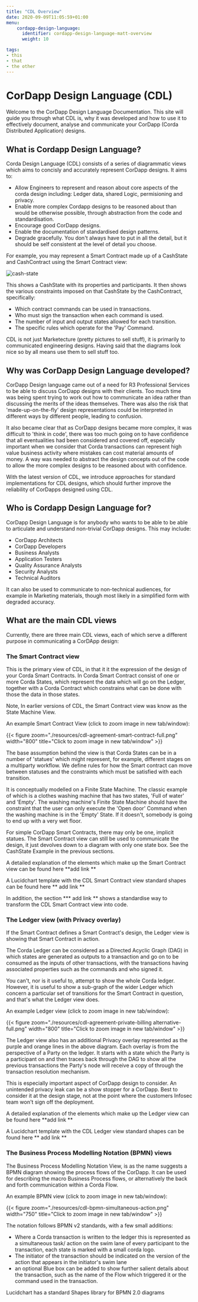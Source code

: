 ```yaml
---
title: "CDL Overview"
date: 2020-09-09T11:05:59+01:00
menu:
    cordapp-design-language:
      identifier: cordapp-design-language-matt-overview
      weight: 10

tags:
- this
- that
- the other
---
```


# CorDapp Design Language (CDL)

Welcome to the CorDapp Design Language Documentation. This site will guide you through what CDL is, why it was developed and how to use it to effectively document, analyse and communicate your CorDapp (Corda Distributed Application) designs.


## What is Cordapp Design Language?

Corda Design Language (CDL) consists of a series of diagrammatic views which aims to concisly and accurately represent CorDapp designs. It aims to:

- Allow Engineers to represent and reason about core aspects of the corda design including: Ledger data, shared Logic, permisioning and privacy.
- Enable more complex Cordapp designs to be reasoned about than would be otherwise possible, through abstraction from the code and standardisation.
- Encourage good CorDapp designs.
- Enable the documentation of standardised design patterns.
- Degrade gracefully. You don't always have to put in all the detail, but it should be self consistent at the level of detail you choose.

For example, you may represent a Smart Contract made up of a CashState and CashContract using the Smart Contract view:

![cash-state](./resources/cdl-overview-cashstate.png)

This shows a CashState with its properties and participants. It then shows the various constraints imposed on that CashState by the CashContract, specifically:
- Which contract commands can be used in transactions.
- Who must sign the transaction when each command is used.
- The number of input and output states allowed for each transition.
- The specific rules which operate for the 'Pay' Command.

CDL is not just Marketecture (pretty pictures to sell stuff), it is primarily to communicated engineering designs. Having said that the diagrams look nice so by all means use them to sell stuff too.

## Why was CorDapp Design Language developed?


CorDapp Design language came out of a need for R3 Professional Services to be able to discuss CorDapp designs with their clients. Too much time was being spent trying to work out how to communicate an idea rather than discussing the merits of the ideas themselves. There was also the risk that 'made-up-on-the-fly' design representations could be interpreted in different ways by different people, leading to confusion.

It also became clear that as CorDapp designs became more complex, it was difficult to 'think in code', there was too much going on to have confidence that all eventualities had been considered and covered off, especially important when we consider that Corda transactions can represent high value business activity where mistakes can cost material amounts of money. A way was needed to abstract the design concepts out of the code to allow the more complex designs to be reasoned about with confidence.

With the latest version of CDL, we introduce approaches for standard implementations for CDL designs, which should further improve the reliability of CorDapps designed using CDL.



## Who is Cordapp Design Language for?

CorDapp Design Language is for anybody who wants to be able to be able to articulate and understand non-trivial CorDapp designs. This may include:

- CorDapp Architects
- CorDapp Developers
- Business Analysts
- Application Testers
- Quality Assurance Analysts
- Security Analysts
- Technical Auditors

It can also be used to communicate to non-technical audiences, for example in Marketing materials, though most likely in a simplified form with degraded accuracy.



## What are the main CDL views

Currently, there are three main CDL views, each of which serve a different purpose in communicating a CorDApp design:

### The Smart Contract view

This is the primary view of CDL, in that it it the expression of the design of your Corda Smart Contracts. In Corda Smart Contract consist of one or more Corda States, which represent the data which will go on the Ledger, together with a Corda Contract which constrains what can be done with those the data in those states.

Note, In earlier versions of CDL, the Smart Contract view was know as the State Machine View.

An example Smart Contract View (click to zoom image in new tab/window):

{{< figure zoom="./resources/cdl-agreement-smart-contract-full.png" width="800" title="Click to zoom image in new tab/window" >}}

The base assumption behind the view is that Corda States can be in a number of 'statues' which might represent, for example, different stages on a multiparty workflow. We define rules for how the Smart contract can move between statuses and the constraints which must be satisfied with each transition.

It is conceptually modelled on a Finite State Machine. The classic example of which is a clothes washing machine that has two states, 'Full of water' and 'Empty'. The washing machine's Finite State Machine should have the constraint that the user can only execute the 'Open door' Command when the washing machine is in the 'Empty' State. If it doesn't, somebody is going to end up with a very wet floor.

For simple CorDapp Smart Contracts, there may only be one, implicit statues. The Smart Contract view can still be used to communicate the design, it just devolves down to a diagram with only one state box. See the CashState Example in the previous sections.


A detailed explanation of the elements which make up the Smart Contract view can be found here **add link **

A Lucidchart template with the CDL Smart Contract view standard shapes can be found here ** add link **

In addition, the section *** add link ** shows a standardise way to transform the CDL Smart Contract view into code.


### The Ledger view (with Privacy overlay)

If the Smart Contract defines a Smart Contract's design, the Ledger view is showing that Smart Contract in action.

The Corda Ledger can be considered as a Directed Acyclic Graph (DAG) in which states are generated as outputs to a transaction and go on to be consumed as the inputs of other transactions, with the transactions having associated properties such as the commands and who signed it.

You can't, nor is it useful to, attempt to show the whole Corda ledger. However, it is useful to show a sub-graph of the wider Ledger which concern a particular set of transitions for the Smart Contract in question, and that's what the Ledger view does.

An example Ledger view (click to zoom image in new tab/window):


{{< figure zoom="./resources/cdl-agreement-private-billing alternative-full.png" width="800" title="Click to zoom image in new tab/window" >}}



The Ledger view also has an additional Privacy overlay represented as the purple and orange lines in the above diagram. Each overlay is from the perspective of a Party on the ledger. It starts with a state which the Party is a participant on and then traces back through the DAG to show all the previous transactions the Party's node will receive a copy of through the transaction resolution mechanism.

This is especially important aspect of CorDapp design to consider. An unintended privacy leak can be a show stopper for a CorDapp. Best to consider it at the design stage, not at the point where the customers Infosec team won't sign off the deployment.


A detailed explanation of the elements which make up the Ledger view can be found here **add link **

A Lucidchart template with the CDL Ledger view standard shapes can be found here ** add link **


### The Business Process Modelling Notation (BPMN) views

The Business Process Modelling Notation View, is as the name suggests a BPMN diagram showing the process flows of the CorDapp. It can be used for describing the macro Business Process flows, or alternatively the back and forth communication within a Corda Flow.


An example BPMN view (click to zoom image in new tab/window):

{{< figure zoom="./resources/cdl-bpmn-simultaneous-action.png" width="750" title="Click to zoom image in new tab/window" >}}

The notation follows BPMN v2 standards, with a few small additions:

- Where a Corda transaction is written to the ledger  this is represented as a simultaneous task/ action on the swim lane of every participant to the transaction, each state is marked with a small corda logo.
- The initiator of the transaction should be indicated on the version of the action that appears in the initiator's swim lane
- an optional Blue box can be added to show further salient details about the transaction, such as the name of the Flow which triggered it or the command used in the transaction.

Lucidchart has a standard Shapes library for BPMN 2.0 diagrams







